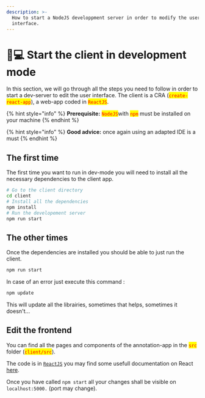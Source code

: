 ```yaml
---
description: >-
  How to start a NodeJS developpment server in order to modify the user
  interface.
---
```


# 👨💻 Start the client in development mode

In this section, we will go through all the steps you need to follow in order to start a dev-server to edit the user interface. The client is a CRA (<mark style="color:red;">`create-react-app`</mark>), a web-app coded in <mark style="color:red;">`ReactJS`</mark>.

{% hint style="info" %}
**Prerequisite:** <mark style="color:red;">`NodeJS`</mark>with <mark style="color:red;">`npm`</mark> must be installed on your machine
{% endhint %}

{% hint style="info" %}
**Good advice:** once again using an adapted IDE is a must
{% endhint %}

## The first time

The first time you want to run in dev-mode you will need to install all the necessary dependencies to the client app.

```bash
# Go to the client directory
cd client
# Install all the dependencies
npm install
# Run the developement server
npm run start
```

## The other times

Once the dependencies are installed you should be able to just run the client.

```bash
npm run start
```

In case of an error just execute this command :&#x20;

```bash
npm update
```

This will update all the librairies, sometimes that helps, sometimes it doesn't...

## Edit the frontend

You can find all the pages and components of the annotation-app in the <mark style="color:red;">`src`</mark> folder (<mark style="color:red;">`client/src`</mark>).

The code is in [`ReactJS`](https://fr.reactjs.org/docs/getting-started.html) you may find some usefull documentation on React [here](https://app.gitbook.com/s/3DNUBSpTc7duRkOiy8g0/).

Once you have called `npm start` all your changes shall be visible on `localhost:5000.` (port may change).

